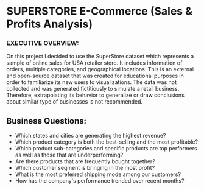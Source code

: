 <h1>SUPERSTORE E-Commerce (Sales & Profits Analysis)</h1>
<h3>EXECUTIVE OVERVIEW:</h3>
<p>On this project I decided to use the SuperStore dataset which represents a sample of online sales for USA retailer store. It includes information of orders, multiple categories, and geographical locations. This is an external and open-source dataset that was created for educational purposes in order to familiarize its new users to visualizations. The data was not collected and was generated fictitiously to simulate a retail business. Therefore, extrapolating its behavior to generalize or draw conclusions about similar type of businesses is not recommended.</p>
<h2>Business Questions:</h2>

<ul>
<li>Which states and cities are generating the highest revenue?</li>
  <li>Which product category is both the best-selling and the most profitable?</li>
   <li>Which product sub-categories and specific products are top performers as well as those that are underperforming?</li>
   <li>Are there products that are frequently bought together?</li>
   <li>Which customer segment is bringing in the most profit?</li>
   <li>What is the most preferred shipping mode among our customers?</li>
   <li>How has the company's performance trended over recent months?</li>
</ul>
